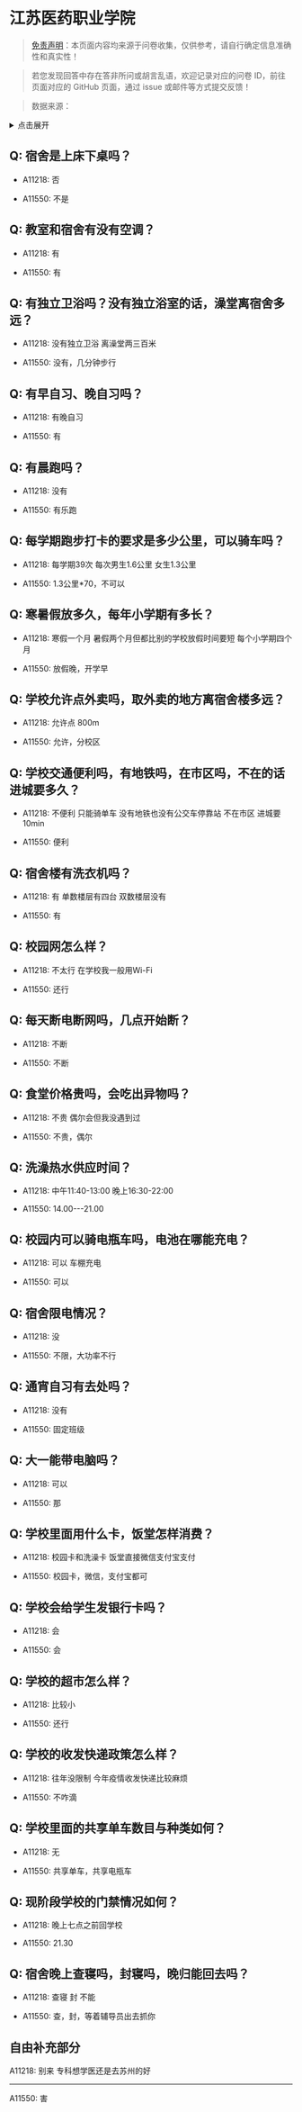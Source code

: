 # 江苏医药职业学院

> [免责声明](https://colleges.chat/#_3)：本页面内容均来源于问卷收集，仅供参考，请自行确定信息准确性和真实性！

> 若您发现回答中存在答非所问或胡言乱语，欢迎记录对应的问卷 ID，前往页面对应的 GitHub 页面，通过 issue 或邮件等方式提交反馈！

> 数据来源：

<details><summary>点击展开</summary>
<ul>
<li>A11218: 匿名 (2022 年 06 月)</li>
<li>A11550: 匿名 (2022 年 06 月)</li>
</ul>
</details>

## Q: 宿舍是上床下桌吗？

- A11218: 否

- A11550: 不是

## Q: 教室和宿舍有没有空调？

- A11218: 有

- A11550: 有

## Q: 有独立卫浴吗？没有独立浴室的话，澡堂离宿舍多远？

- A11218: 没有独立卫浴 离澡堂两三百米

- A11550: 没有，几分钟步行

## Q: 有早自习、晚自习吗？

- A11218: 有晚自习

- A11550: 有

## Q: 有晨跑吗？

- A11218: 没有

- A11550: 有乐跑

## Q: 每学期跑步打卡的要求是多少公里，可以骑车吗？

- A11218: 每学期39次 每次男生1.6公里 女生1.3公里

- A11550: 1.3公里\*70，不可以

## Q: 寒暑假放多久，每年小学期有多长？

- A11218: 寒假一个月 暑假两个月但都比别的学校放假时间要短 每个小学期四个月

- A11550: 放假晚，开学早

## Q: 学校允许点外卖吗，取外卖的地方离宿舍楼多远？

- A11218: 允许点 800m

- A11550: 允许，分校区

## Q: 学校交通便利吗，有地铁吗，在市区吗，不在的话进城要多久？

- A11218: 不便利 只能骑单车 没有地铁也没有公交车停靠站 不在市区 进城要10min

- A11550: 便利

## Q: 宿舍楼有洗衣机吗？

- A11218: 有 单数楼层有四台 双数楼层没有

- A11550: 有

## Q: 校园网怎么样？

- A11218: 不太行 在学校我一般用Wi-Fi

- A11550: 还行

## Q: 每天断电断网吗，几点开始断？

- A11218: 不断

- A11550: 不断

## Q: 食堂价格贵吗，会吃出异物吗？

- A11218: 不贵 偶尔会但我没遇到过

- A11550: 不贵，偶尔

## Q: 洗澡热水供应时间？

- A11218: 中午11:40-13:00 晚上16:30-22:00

- A11550: 14.00---21.00

## Q: 校园内可以骑电瓶车吗，电池在哪能充电？

- A11218: 可以 车棚充电

- A11550: 可以

## Q: 宿舍限电情况？

- A11218: 没

- A11550: 不限，大功率不行

## Q: 通宵自习有去处吗？

- A11218: 没有

- A11550: 固定班级

## Q: 大一能带电脑吗？

- A11218: 可以

- A11550: 那

## Q: 学校里面用什么卡，饭堂怎样消费？

- A11218: 校园卡和洗澡卡 饭堂直接微信支付宝支付

- A11550: 校园卡，微信，支付宝都可

## Q: 学校会给学生发银行卡吗？

- A11218: 会

- A11550: 会

## Q: 学校的超市怎么样？

- A11218: 比较小

- A11550: 还行

## Q: 学校的收发快递政策怎么样？

- A11218: 往年没限制 今年疫情收发快递比较麻烦

- A11550: 不咋滴

## Q: 学校里面的共享单车数目与种类如何？

- A11218: 无

- A11550: 共享单车，共享电瓶车

## Q: 现阶段学校的门禁情况如何？

- A11218: 晚上七点之前回学校

- A11550: 21.30

## Q: 宿舍晚上查寝吗，封寝吗，晚归能回去吗？

- A11218: 查寝 封 不能

- A11550: 查，封，等着辅导员出去抓你

## 自由补充部分

A11218: 别来 专科想学医还是去苏州的好

***

A11550: 害